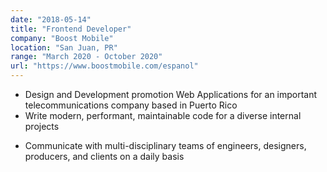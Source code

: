 ```yaml
---
date: "2018-05-14"
title: "Frontend Developer"
company: "Boost Mobile"
location: "San Juan, PR"
range: "March 2020 - October 2020"
url: "https://www.boostmobile.com/espanol"
---
```


- Design and Development promotion Web Applications for an important telecommunications company based in Puerto Rico
- Write modern, performant, maintainable code for a diverse internal projects
<!-- - Work with a variety of different languages, platforms, frameworks, and content management systems such as JavaScript, TypeScript, Gatsby, React, Craft, WordPress, Prismic, and Netlify -->
- Communicate with multi-disciplinary teams of engineers, designers, producers, and clients on a daily basis

